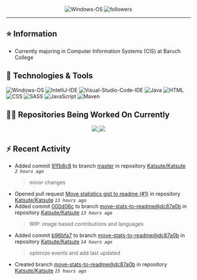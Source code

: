 <div align="center">
    <img 
        src="https://img.shields.io/badge/OS-Windows-informational?style=for-the-badge&color=3278be"
        alt="Windows-OS">
    <img 
        src="https://img.shields.io/github/followers/katsute?color=3278be&style=for-the-badge"
        alt="followers">
</div>

<hr>

## ⭐ Information

 - Currently majoring in Computer Information Systems (CIS) at Baruch College

## 🔧 Technologies & Tools

<img 
    src="https://img.shields.io/badge/OS-Windows-informational?style=flat-square&color=3278be"
    alt="Windows-OS">
<img 
    src="https://img.shields.io/badge/Editor-IntelliJ_IDEA-informational?style=flat-square&logo=intellij-idea&logoColor=white&color=3278be"
    alt="IntelliJ-IDE">
<img 
    src="https://img.shields.io/badge/Editor-Visual_Studio_Code-informational?style=flat-square&logo=Visual-Studio-Code&logoColor=white&color=3278be"
    alt="Visual-Studio-Code-IDE">
<img 
    src="https://img.shields.io/badge/Code-Java-informational?style=flat-square&logo=java&logoColor=white&color=3278be"
    alt="Java">
<img 
    src="https://img.shields.io/badge/Code-HTML-informational?style=flat-square&logo=html5&logoColor=white&color=3278be"
    alt="HTML">
<img 
    src="https://img.shields.io/badge/Code-CSS-informational?style=flat-square&logo=css-wizardry&logoColor=white&color=3278be"
    alt="CSS">
<img 
    src="https://img.shields.io/badge/Code-SASS-informational?style=flat-square&logo=sass&logoColor=white&color=3278be"
    alt="SASS">
<img 
    src="https://img.shields.io/badge/Code-JavaScript-informational?style=flat-square&logo=javascript&logoColor=white&color=3278be"
    alt="JavaScript">
<img 
    src="https://img.shields.io/badge/Tools-Maven-informational?style=flat-square&logo=apache-maven&logoColor=white&color=3278be"
    alt="Maven">

## 👨‍💻 Repositories Being Worked On Currently
<div align="center">
    <a href="https://github.com/Ktt-Development/ktt-development.github.io">
        <img
            src="https://github-readme-stats.vercel.app/api/pin/?username=ktt-development&repo=ktt-development.github.io&show_owner=true&title_color=3278be&text_color=202020">
    </a>
    <a href="https://github.com/Ktt-Development/rexedia">
        <img
            src="https://github-readme-stats.vercel.app/api/pin/?username=Ktt-Development&repo=rexedia&show_owner=true&title_color=3278be&text_color=202020">
    </a>
</div>

## ⚡ Recent Activity


 - Added commit [91fb8c8](https://github.com/Katsute/Katsute/commit/91fb8c84520a66bc3d275a5ab42a9ef906abaf47) to branch [master](https://github.com/Katsute/Katsute/tree/master) in repository [Katsute/Katsute](https://github.com/Katsute/Katsute)  *`2 hours ago`*
   > minor changes
 - Opened pull request [Move statistics gist to readme (#1)](https://github.com/Katsute/Katsute/pull/1) in repository [Katsute/Katsute](https://github.com/Katsute/Katsute)  *`13 hours ago`*
 - Added commit [000d06c](https://github.com/Katsute/Katsute/commit/000d06ce03808a710a43cd2c61a760e2cdd5d4ae) to branch [move-stats-to-readme@dc87a0b](https://github.com/Katsute/Katsute/tree/move-stats-to-readme@dc87a0b) in repository [Katsute/Katsute](https://github.com/Katsute/Katsute)  *`13 hours ago`*
   > WIP: image based contributions and languages
 - Added commit [b96bfa7](https://github.com/Katsute/Katsute/commit/b96bfa7ee8aca373bf8af8dc93d73e8905f71761) to branch [move-stats-to-readme@dc87a0b](https://github.com/Katsute/Katsute/tree/move-stats-to-readme@dc87a0b) in repository [Katsute/Katsute](https://github.com/Katsute/Katsute)  *`14 hours ago`*
   > optimize events and add last updated
 - Created branch [move-stats-to-readme@dc87a0b](https://github.com/Katsute/Katsute/tree/move-stats-to-readme@dc87a0b) in repository [Katsute/Katsute](https://github.com/Katsute/Katsute) *`15 hours ago`*
